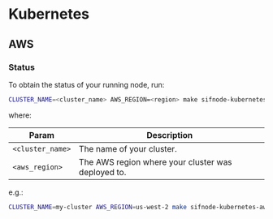# Kubernetes

## AWS

### Status

To obtain the status of your running node, run:

```bash
CLUSTER_NAME=<cluster_name> AWS_REGION=<region> make sifnode-kubernetes-aws-status
```

where:

|Param|Description|
|-----|----------|
|`<cluster_name>`|The name of your cluster.|
|`<aws_region>`|The AWS region where your cluster was deployed to.|

e.g.:

```bash
CLUSTER_NAME=my-cluster AWS_REGION=us-west-2 make sifnode-kubernetes-aws-status
```
